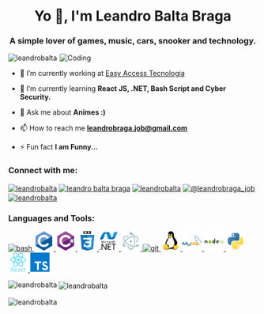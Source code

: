 <h1 align="center">Yo 👋, I'm Leandro Balta Braga</h1>
<h3 align="center">A simple lover of games, music, cars, snooker and technology.</h3>

<img align="right" alt="Coding" width="400" src="https://cdn.dribbble.com/users/2459439/screenshots/5314041/media/58411f688803a46c05df94368a01fb11.gif" >
                                                                                                           
<p align="left"> <img src="https://komarev.com/ghpvc/?username=leandrobalta&label=Profile%20views&color=0e75b6&style=flat" alt="leandrobalta" /> </p>

- 🔭 I’m currently working at [Easy Access Tecnologia](https://www.ezaccess.com.br/)

- 🌱 I’m currently learning **React JS, .NET, Bash Script and Cyber Security.**

- 💬 Ask me about **Animes :)**

- 📫 How to reach me **leandrobraga.job@gmail.com**

- ⚡ Fun fact **I am Funny...**

<h3 align="left">Connect with me:</h3>
<p align="left">
<a href="https://dev.to/leandrobalta" target="blank"><img align="center" src="https://raw.githubusercontent.com/rahuldkjain/github-profile-readme-generator/master/src/images/icons/Social/devto.svg" alt="leandrobalta" height="30" width="40" /></a>
<a href="https://linkedin.com/in/leandro balta braga" target="blank"><img align="center" src="https://raw.githubusercontent.com/rahuldkjain/github-profile-readme-generator/master/src/images/icons/Social/linked-in-alt.svg" alt="leandro balta braga" height="30" width="40" /></a>
<a href="https://www.codechef.com/users/leandrobalta" target="blank"><img align="center" src="https://cdn.jsdelivr.net/npm/simple-icons@3.1.0/icons/codechef.svg" alt="leandrobalta" height="30" width="40" /></a>
<a href="https://www.hackerrank.com/@leandrobraga_job" target="blank"><img align="center" src="https://raw.githubusercontent.com/rahuldkjain/github-profile-readme-generator/master/src/images/icons/Social/hackerrank.svg" alt="@leandrobraga_job" height="30" width="40" /></a>
<a href="https://www.topcoder.com/members/leandrobalta" target="blank"><img align="center" src="https://raw.githubusercontent.com/rahuldkjain/github-profile-readme-generator/master/src/images/icons/Social/topcoder.svg" alt="leandrobalta" height="30" width="40" /></a>
</p>

<h3 align="left">Languages and Tools:</h3>
<p align="left"> <a href="https://www.gnu.org/software/bash/" target="_blank" rel="noreferrer"> <img src="https://www.vectorlogo.zone/logos/gnu_bash/gnu_bash-icon.svg" alt="bash" width="40" height="40"/> </a> <a href="https://www.cprogramming.com/" target="_blank" rel="noreferrer"> <img src="https://raw.githubusercontent.com/devicons/devicon/master/icons/c/c-original.svg" alt="c" width="40" height="40"/> </a> <a href="https://www.w3schools.com/cs/" target="_blank" rel="noreferrer"> <img src="https://raw.githubusercontent.com/devicons/devicon/master/icons/csharp/csharp-original.svg" alt="csharp" width="40" height="40"/> </a> <a href="https://www.w3schools.com/css/" target="_blank" rel="noreferrer"> <img src="https://raw.githubusercontent.com/devicons/devicon/master/icons/css3/css3-original-wordmark.svg" alt="css3" width="40" height="40"/> </a> <a href="https://dotnet.microsoft.com/" target="_blank" rel="noreferrer"> <img src="https://raw.githubusercontent.com/devicons/devicon/master/icons/dot-net/dot-net-original-wordmark.svg" alt="dotnet" width="40" height="40"/> </a> <a href="https://www.electronjs.org" target="_blank" rel="noreferrer"> <img src="https://raw.githubusercontent.com/devicons/devicon/master/icons/electron/electron-original.svg" alt="electron" width="40" height="40"/> </a> <a href="https://git-scm.com/" target="_blank" rel="noreferrer"> <img src="https://www.vectorlogo.zone/logos/git-scm/git-scm-icon.svg" alt="git" width="40" height="40"/> </a> <a href="https://www.linux.org/" target="_blank" rel="noreferrer"> <img src="https://raw.githubusercontent.com/devicons/devicon/master/icons/linux/linux-original.svg" alt="linux" width="40" height="40"/> </a> <a href="https://www.mysql.com/" target="_blank" rel="noreferrer"> <img src="https://raw.githubusercontent.com/devicons/devicon/master/icons/mysql/mysql-original-wordmark.svg" alt="mysql" width="40" height="40"/> </a> <a href="https://nodejs.org" target="_blank" rel="noreferrer"> <img src="https://raw.githubusercontent.com/devicons/devicon/master/icons/nodejs/nodejs-original-wordmark.svg" alt="nodejs" width="40" height="40"/> </a> <a href="https://www.python.org" target="_blank" rel="noreferrer"> <img src="https://raw.githubusercontent.com/devicons/devicon/master/icons/python/python-original.svg" alt="python" width="40" height="40"/> </a> <a href="https://reactjs.org/" target="_blank" rel="noreferrer"> <img src="https://raw.githubusercontent.com/devicons/devicon/master/icons/react/react-original-wordmark.svg" alt="react" width="40" height="40"/> </a> <a href="https://www.typescriptlang.org/" target="_blank" rel="noreferrer"> <img src="https://raw.githubusercontent.com/devicons/devicon/master/icons/typescript/typescript-original.svg" alt="typescript" width="40" height="40"/> </a> </p>

<p><img align="left" src="https://github-readme-stats.vercel.app/api/top-langs?username=leandrobalta&show_icons=true&locale=en&layout=compact" alt="leandrobalta" /></p>

<p>&nbsp;<img align="center" src="https://github-readme-stats.vercel.app/api?username=leandrobalta&show_icons=true&locale=en" alt="leandrobalta" /></p>

<p><img align="center" src="https://github-readme-streak-stats.herokuapp.com/?user=leandrobalta&" alt="leandrobalta" /></p>

